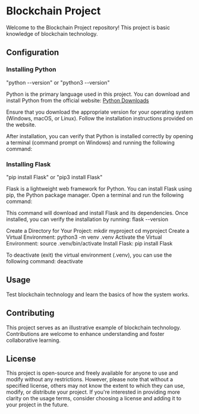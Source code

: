 # Blockchain Project

Welcome to the Blockchain Project repository! This project is basic knowledge of blockchain technology.

## Configuration

### Installing Python
"python --version" or "python3 --version"

Python is the primary language used in this project. You can download and install Python from the official website: [Python Downloads](https://www.python.org/downloads/)

Ensure that you download the appropriate version for your operating system (Windows, macOS, or Linux). Follow the installation instructions provided on the website.

After installation, you can verify that Python is installed correctly by opening a terminal (command prompt on Windows) and running the following command:

### Installing Flask
"pip install Flask" or "pip3 install Flask"

Flask is a lightweight web framework for Python. You can install Flask using pip, the Python package manager. Open a terminal and run the following command:

This command will download and install Flask and its dependencies. Once installed, you can verify the installation by running:
flask --version

Create a Directory for Your Project:
mkdir myproject
cd myproject
Create a Virtual Environment:
python3 -m venv .venv
Activate the Virtual Environment:
source .venv/bin/activate
Install Flask:
pip install Flask

To deactivate (exit) the virtual environment (.venv), you can use the following command:
deactivate


## Usage

Test blockchain technology and learn the basics of how the system works.

## Contributing

This project serves as an illustrative example of blockchain technology. Contributions are welcome to enhance understanding and foster collaborative learning.

## License

This project is open-source and freely available for anyone to use and modify without any restrictions. However, please note that without a specified license, others may not know the extent to which they can use, modify, or distribute your project. If you're interested in providing more clarity on the usage terms, consider choosing a license and adding it to your project in the future.

